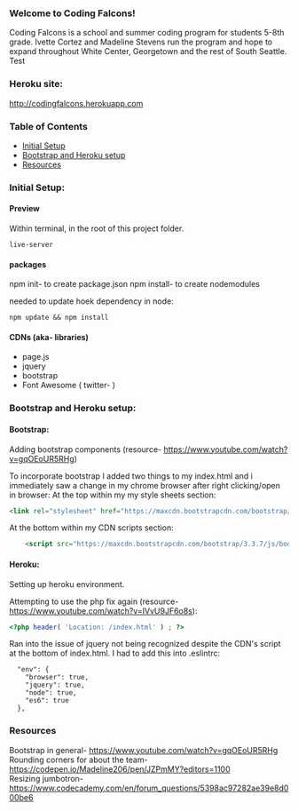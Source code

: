 
### Welcome to Coding Falcons!
Coding Falcons is a school and summer coding program for students 5-8th grade. Ivette Cortez and Madeline Stevens run the program and hope to expand throughout White Center, Georgetown and the rest of South Seattle. Test

### Heroku site:
http://codingfalcons.herokuapp.com

### Table of Contents
+ [Initial Setup](#preview)
+ [Bootstrap and Heroku setup](#bootstrap)
+ [Resources](#resources)

### Initial Setup:

#### Preview
Within terminal, in the root of this project folder.
``` 
live-server
```

#### packages
npm init- to create package.json
npm install- to create nodemodules

needed to update hoek dependency in node:
```
npm update && npm install
```

#### CDNs (aka- libraries)

- page.js
- jquery
- bootstrap
- Font Awesome ( twitter- <i class="fab fa-twitter-square"></i>)

### Bootstrap and Heroku setup:

#### Bootstrap:

Adding bootstrap components (resource- https://www.youtube.com/watch?v=gqOEoUR5RHg)

To incorporate bootstrap I added two things to my index.html and i immediately saw a change in my chrome browser after right clicking/open in browser:
At the top within my my style sheets section:
```html
<link rel="stylesheet" href="https://maxcdn.bootstrapcdn.com/bootstrap/3.3.7/css/bootstrap.min.css" integrity="sha384-BVYiiSIFeK1dGmJRAkycuHAHRg32OmUcww7on3RYdg4Va+PmSTsz/K68vbdEjh4u" crossorigin="anonymous">
```

At the bottom within my CDN scripts section:
```html
    <script src="https://maxcdn.bootstrapcdn.com/bootstrap/3.3.7/js/bootstrap.min.js" integrity="sha384-Tc5IQib027qvyjSMfHjOMaLkfuWVxZxUPnCJA7l2mCWNIpG9mGCD8wGNIcPD7Txa" crossorigin="anonymous"></script>
```

#### Heroku:

Setting up heroku environment. 

Attempting to use the php fix again (resource- https://www.youtube.com/watch?v=IVvU9JF6o8s): 

```php
<?php header( 'Location: /index.html' ) ; ?>
```

Ran into the issue of jquery not being recognized despite the CDN's script at the bottom of index.html. I had to add this into .eslintrc:
```
  "env": {
    "browser": true,
    "jquery": true,
    "node": true,
    "es6": true
  },
```

### Resources 

Bootstrap in general- https://www.youtube.com/watch?v=gqOEoUR5RHg  
Rounding corners for about the team- https://codepen.io/Madeline206/pen/JZPmMY?editors=1100  
Resizing jumbotron- https://www.codecademy.com/en/forum_questions/5398ac97282ae39e8d000be6  
